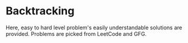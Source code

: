 # Backtracking
Here, easy to hard level problem's easily understandable solutions are provided.
Problems are picked from LeetCode and GFG.
